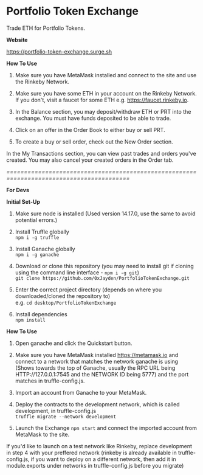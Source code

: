 # Portfolio Token Exchange  

Trade ETH for Portfolio Tokens.  

<strong>Website</strong>  

https://portfolio-token-exchange.surge.sh

<strong>How To Use</strong>  

1. Make sure you have MetaMask installed and connect to the site and use the Rinkeby Network.  

2. Make sure you have some ETH in your account on the Rinkeby Network. If you don't, visit a faucet for some ETH e.g. https://faucet.rinkeby.io.  

3. In the Balance section, you may deposit/withdraw ETH or PRT into the exchange. You must have funds deposited to be able to trade.

4. Click on an offer in the Order Book to either buy or sell PRT.

5. To create a buy or sell order, check out the New Order section.  

In the My Transactions section, you can view past trades and orders you've created. You may also cancel your created orders in the Order tab.  

<i>=========================================================================================</i>  

<strong>For Devs</strong>

<strong>Initial Set-Up</strong>

1. Make sure node is installed (Used version 14.17.0, use the same to avoid potential errors.)

2. Install Truffle globally  
`npm i -g truffle`  

3. Install Ganache globally  
`npm i -g ganache`  

4. Download or clone this repository (you may need to install git if cloning using the command line interface - `npm i -g git`)  
`git clone https://github.com/0xJayden/PortfolioTokenExchange.git`  

5. Enter the correct project directory (depends on where you downloaded/cloned the repository to)  
e.g. `cd desktop/PortfolioTokenExchange`  

6. Install dependencies  
`npm install`  

<strong>How To Use</strong>  

1. Open ganache and click the Quickstart button.  

2. Make sure you have MetaMask installed https://metamask.io and connect to a network that matches the network ganache is using (Shows towards the top of Ganache, usually the RPC URL being HTTP://127.0.0.1:7545 and the NETWORK ID being 5777) and the port matches in truffle-config.js.  

3. Import an account from Ganache to your MetaMask.  

4. Deploy the contracts to the development network, which is called development, in truffle-config.js   
`truffle migrate --network development`  

5. Launch the Exchange `npm start` and connect the imported account from MetaMask to the site.  

If you'd like to launch on a test network like Rinkeby, replace development in step 4 with your preffered network (rinkeby is already available in truffle-config.js, if you want to deploy on a different network, then add it in module.exports under networks in truffle-config.js before you migrate)
